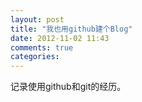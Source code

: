 ```yaml
---
layout: post
title: "我也用github建个Blog"
date: 2012-11-02 11:43
comments: true
categories: 
---
```

记录使用github和git的经历。
